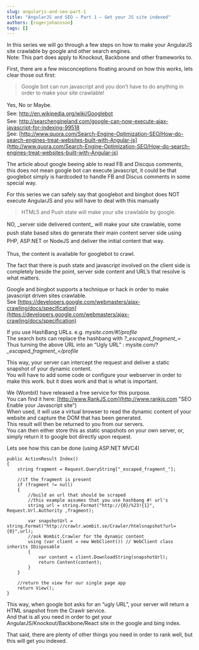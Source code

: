 ```yaml
---
slug: angularjs-and-seo-part-1
title: "AngularJS and SEO – Part 1 – Get your JS site indexed"
authors: [rogerjohansson]
tags: []
---
```

In this series we will go through a few steps on how to make your AngularJS site crawlable by google and other search engines.  
Note: This part does apply to Knockout, Backbone and other frameworks to.

<!-- truncate -->

First, there are a few misconceptions floating around on how this works, lets clear those out first:

> Google bot can run javascript and you don’t have to do anything in order to make your site crawlable!

<span style="font-style:inherit;line-height:1.625;">Yes, No or Maybe.  
</span><span style="font-style:inherit;line-height:1.625;">See: </span><a href="http://en.wikipedia.org/wiki/Googlebot" style="font-style:inherit;line-height:1.625;">http://en.wikipedia.org/wiki/Googlebot<br />
</a>See: [http://searchengineland.com/google-can-now-execute-ajax-javascript-for-indexing-99518  
S](http://searchengineland.com/google-can-now-execute-ajax-javascript-for-indexing-99518)ee: [http://www.quora.com/Search-Engine-Optimization-SEO/How-do-search-engines-treat-websites-built-with-Angular-js](http://www.quora.com/Search-Engine-Optimization-SEO/How-do-search-engines-treat-websites-built-with-Angular-js)

The article about google beeing able to read FB and Discqus comments, this does not mean google bot can execute javascript, it could be that googlebot simply is hardcoded to handle FB and Discus comments in some special way.

For this series we can safely say that googlebot and bingbot does NOT execute AngularJS and you will have to deal with this manually

> HTML5 and Push state will make your site crawlable by google.

<span style="font-style:inherit;line-height:1.625;">NO, \_server side delivered content\_ will make your site crawlable, some push state based sites do generate their main content server side using PHP, ASP.NET or NodeJS and deliver the initial content that way.</span>

Thus, the content is available for googlebot to crawl.

The fact that there is push state and javascript involved on the client side is completely beside the point, server side content and URL’s that resolve is what matters.

Google and bingbot supports a technique or hack in order to make javascript driven sites crawlable.  
See [https://developers.google.com/webmasters/ajax-crawling/docs/specification](https://developers.google.com/webmasters/ajax-crawling/docs/specification)

If you use HashBang URLs. e.g. *mysite.com/#!/profile*  
The search bots can replace the hashbang with *?\_escaped_fragment\_=*  
Thus turning the above URL into an “Ugly URL” : mysite.com/?*\_escaped_fragment\_=/profile*

This way, your server can intercept the request and deliver a static snapshot of your dynamic content.  
You will have to add some code or configure your webserver in order to make this work. but it does work and that is what is important.

We (Wombit) have released a free service for this purpose.  
You can find it here: [http://www.RankJS.com](http://www.rankjs.com "SEO Enable your Javascript site")  
When used, it will use a virtual browser to read the dynamic content of your website and capture the DOM that has been generated.  
This result will then be returned to you from our servers.  
You can then either store this as static snapshots on your own server, or, simply return it to google bot directly upon request.

Lets see how this can be done (using ASP.NET MVC4)

```
public ActionResult Index()
{
    string fragment = Request.QueryString["_escaped_fragment_"];

    //if the fragment is present
    if (fragment != null)
    {
        //build an url that should be scraped
        //this example assumes that you use hashbang #! url's
        string url = string.Format("http://{0}/%23!{1}", Request.Url.Authority ,fragment);

        var snapshotUrl = string.Format("http://crawlr.wombit.se/Crawler/htmlsnapshot?url={0}",url);
        //ask Wombit.Crawler for the dynamic content
        using (var client = new WebClient()) // WebClient class inherits IDisposable
        {
            var content = client.DownloadString(snapshotUrl);
            return Content(content);
        }
    }

    //return the view for our single page app
    return View();
}
```

This way, when google bot asks for an “ugly URL”, your server will return a HTML snapshot from the Crawlr service.  
And that is all you need in order to get your AngularJS/Knockout/Backbone/React site in the google and bing index.

That said, there are plenty of other things you need in order to rank well, but this will get you indexed.
